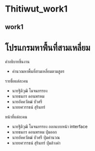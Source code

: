 # Thitiwut_work1
work1
-
# โปรแกรมหาพื้นที่สามเหลี่ยม

คำอธิบายชิ้นงาน
- คำนวณหาพื้นที่สามเหลี่ยมตามสูตร

รายชื่อแต่ละคน
- นายฐิติวุฒิ โมจนยรรยง
- นายธนกร ดอนพรหม
- นายอัคควัตฒ์ บัวศรี
- นายยศวรรธน์ สุรินทร์

หน้าที่แต่ละคน
- นายฐิติวุฒิ โมจนยรรยง ออกแบบหน้า interface
- นายธนกร ดอนพรหม ปุ่มออก
- นายอัคควัตฒ์ บัวศรี ปุ่มคำนวณ
- นายยศวรรธน์ สุรินทร์ ปุ่มล้างค่า
